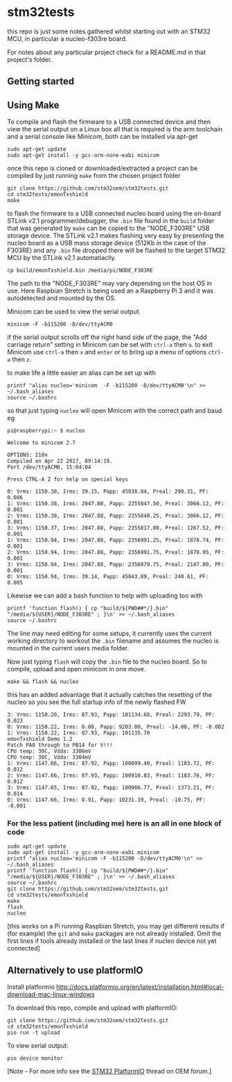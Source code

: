# stm32tests

this repo is just some notes gathered whilst starting out with an STM32 MCU, in particular a nucleo-f303re board.

For notes about any particular project check for a README.md in that project's folder.

## Getting started

## Using Make

To compile and flash the firmware to a USB connected device and then view the serial output on a Linux box all that is required is the arm toolchain and a serial console like Minicom, both can be installed via apt-get

```
sudo apt-get update
sudo apt-get install -y gcc-arm-none-eabi minicom
```

once this repo is cloned or downloaded/extracted a project can be compiled by just running `make` from the chosen project folder

```
git clone https://github.com/stm32oem/stm32tests.git
cd stm32tests/emonTxshield
make
```

to flash the firmware to a USB connected nucleo board using the on-board STLink v2.1 programmer/debugger, the `.bin` file found in the `build` folder that was generated by `make` can be copied to the "NODE_F303RE" USB storage device. The STLink v2.1 makes flashing very easy by presenting the nucleo board as a USB mass storage device (512Kb in the case of the F303RE) and any `.bin` file dropped there will be flashed to the target STM32 MCU by the STLink v2.1 automatiaclly.

```
cp build/emonTxshield.bin /media/pi/NODE_F303RE
```

The path to the "NODE_F303RE" may vary depending on the host OS in use. Here Raspbian Stretch is being used an a Raspberry Pi 3 and it was autodetected and mounted by the OS.

Minicom can be used to view the serial output.
```
minicom -F -b115200 -D/dev/ttyACM0
```
if the serial output scrolls off the right hand side of the page, the "Add carriage return" setting in Minicom can be set with `ctrl-a` then `u`. to exit Minicom use `ctrl-a` then `x` and `enter` or to bring up a menu of options `ctrl-a` then `z`.

to make life a little easier an alias can be set up with
```
printf "alias nucleo='minicom  -F -b115200 -D/dev/ttyACM0'\n" >> ~/.bash_aliases
source ~/.bashrc
```
so that just typing `nucleo` will open Minicom with the correct path and baud eg
```
pi@raspberrypi:~ $ nucleo

Welcome to minicom 2.7

OPTIONS: I18n
Compiled on Apr 22 2017, 09:14:19.
Port /dev/ttyACM0, 15:04:04

Press CTRL-A Z for help on special keys

0: Vrms: 1150.38, Irms: 39.15, Papp: 45038.84, Preal: 290.31, PF: 0.006
1: Vrms: 1150.38, Irms: 2047.88, Papp: 2355847.50, Preal: 3066.12, PF: 0.001
2: Vrms: 1150.38, Irms: 2047.88, Papp: 2355848.25, Preal: 3066.12, PF: 0.001
3: Vrms: 1150.37, Irms: 2047.88, Papp: 2355817.00, Preal: 1267.52, PF: 0.001
1: Vrms: 1150.94, Irms: 2047.88, Papp: 2356991.25, Preal: 1878.74, PF: 0.001
2: Vrms: 1150.94, Irms: 2047.88, Papp: 2356991.75, Preal: 1878.95, PF: 0.001
3: Vrms: 1150.94, Irms: 2047.88, Papp: 2356979.75, Preal: 2147.80, PF: 0.001
0: Vrms: 1150.94, Irms: 39.14, Papp: 45043.89, Preal: 240.61, PF: 0.005
```
Likewise we can add a bash function to help with uploading too with
```
printf 'function flash() { cp "build/${PWD##*/}.bin" "/media/${USER}/NODE_F303RE" ; }\n' >> ~/.bash_aliases
source ~/.bashrc
```
The line may need editing for some setups, it currently uses the current working directory to workout the `.bin` filename and assumes the nucleo is mounted in the current users media folder.

Now just typing `flash` will copy the `.bin` file to the nucleo board. So to compile, upload and open minicom in one move.
```
make && flash && nucleo
```
this has an added advantage that it actually catches the resetting of the nucleo so you see the full startup info of the newly flashed FW
```
3: Vrms: 1150.20, Irms: 87.93, Papp: 101134.68, Preal: 2293.79, PF: 0.023
0: Vrms: 1150.22, Irms: 8.00, Papp: 9203.00, Preal: -14.08, PF: -0.002
1: Vrms: 1150.22, Irms: 87.93, Papp: 101135.70
emonTxshield Demo 1.2
Patch PA0 through to PB14 for V!!!
CPU temp: 30C, Vdda: 3306mV
CPU temp: 30C, Vdda: 3304mV
1: Vrms: 1147.66, Irms: 87.92, Papp: 100899.40, Preal: 1183.72, PF: 0.012
2: Vrms: 1147.66, Irms: 87.93, Papp: 100910.83, Preal: 1183.76, PF: 0.012
3: Vrms: 1147.65, Irms: 87.92, Papp: 100906.77, Preal: 1373.21, PF: 0.014
0: Vrms: 1147.66, Irms: 8.91, Papp: 10231.19, Preal: -10.75, PF: -0.001
```


### For the less patient (including me) here is an all in one block of code

```
sudo apt-get update
sudo apt-get install -y gcc-arm-none-eabi minicom
printf "alias nucleo='minicom -F -b115200 -D/dev/ttyACM0'\n" >> ~/.bash_aliases
printf 'function flash() { cp "build/${PWD##*/}.bin" "/media/${USER}/NODE_F303RE" ; }\n' >> ~/.bash_aliases
source ~/.bashrc
git clone https://github.com/stm32oem/stm32tests.git
cd stm32tests/emonTxshield
make
flash
nucleo
```
[this works on a Pi running Raspbian Stretch, you may get different results if (for example) the `git` and `make` packages are not already installed. Omit the first lines if tools already installed or the last lines if nucleo device not yet connected]



## Alternatively to use platformIO
Install platformio http://docs.platformio.org/en/latest/installation.html#local-download-mac-linux-windows

To download this repo, compile and upload with platformIO:

```
git clone https://github.com/stm32oem/stm32tests.git
cd stm32tests/emonTxshield
pio run -t upload
```

To view serial output:

`pio device monitor`

[Note - For more info see the [STM32 PlatformIO](https://community.openenergymonitor.org/t/stm32-platformio/7015?u=pb66) thread on OEM forum.]



